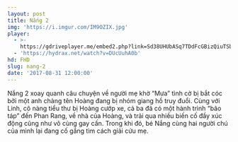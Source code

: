 ```yaml
---
layout: post
title: Nắng 2
img: 'https://i.imgur.com/IM9OZIX.jpg'
player:
  - >-
    https://gdriveplayer.me/embed2.php?link=Sd38UHUbASq7TDdFcGBizQiuTSbSPfX4KORb8Dp4smLvLOQkEW6dZWaZRyemQZBujzVRfV%252Ft0zjcb1y4DHeLrmASqkxsuvTg0C6hNLb55QzPByWbe4z7agOX94JE8xpA633nbANFNjG9KH6o2BkP%252F0%252FjpAtWM1ILD0%252BA8bEpQtB7wIx1DUdBnGg2yeOzYM3CyMBTZQX0euM41U2n3kxEE2
  - 'https://hydrax.net/watch?v=DUcUuhA0b'
hd: FHD
slug: nang-2
date: '2017-08-31 12:00:00'
---
```


Nắng 2 xoay quanh câu chuyện về người mẹ khờ “Mưa” tình cờ bị bắt cóc bởi một anh chàng tên Hoàng đang bị nhóm giang hồ truy đuổi. Cùng với Linh, cô nàng tiểu thư bị Hoàng cướp xe, cả ba đã có một hành trình “bão táp” đến Phan Rang, về nhà của Hoàng, và trải qua nhiều biến cố đầy xúc động cũng như vô cùng gay cấn. Trong khi đó, bé Nắng cùng hai người chú của mình lại đang cố gắng tìm cách giải cứu mẹ.
